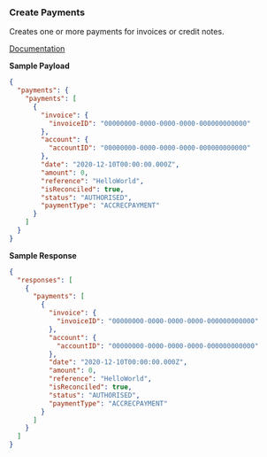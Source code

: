 ### Create Payments

Creates one or more payments for invoices or credit notes.

[Documentation](https://xeroapi.github.io/xero-node/accounting/index.html#api-Accounting-createPayments)

**Sample Payload**
```json
{
  "payments": {
    "payments": [
      {
        "invoice": {
          "invoiceID": "00000000-0000-0000-0000-000000000000"
        },
        "account": {
          "accountID": "00000000-0000-0000-0000-000000000000"
        },
        "date": "2020-12-10T00:00:00.000Z",
        "amount": 0,
        "reference": "HelloWorld",
        "isReconciled": true,
        "status": "AUTHORISED",
        "paymentType": "ACCRECPAYMENT"
      }
    ]
  }
}
```

**Sample Response**
```json
{
  "responses": [
    {
      "payments": [
        {
          "invoice": {
            "invoiceID": "00000000-0000-0000-0000-000000000000"
          },
          "account": {
            "accountID": "00000000-0000-0000-0000-000000000000"
          },
          "date": "2020-12-10T00:00:00.000Z",
          "amount": 0,
          "reference": "HelloWorld",
          "isReconciled": true,
          "status": "AUTHORISED",
          "paymentType": "ACCRECPAYMENT"
        }
      ]
    }
  ]
}
```
